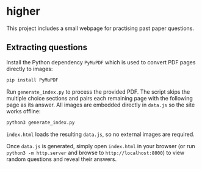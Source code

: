 # higher

This project includes a small webpage for practising past paper questions.

## Extracting questions

Install the Python dependency `PyMuPDF` which is used to convert PDF pages
directly to images:

```bash
pip install PyMuPDF
```

Run `generate_index.py` to process the provided PDF. The script skips the
multiple choice sections and pairs each remaining page with the following page as
its answer. All images are embedded directly in `data.js` so the site works
offline:

```bash
python3 generate_index.py
```

`index.html` loads the resulting `data.js`, so no external images are required.

Once `data.js` is generated, simply open `index.html` in your browser (or run
`python3 -m http.server` and browse to `http://localhost:8000`) to view random
questions and reveal their answers.

